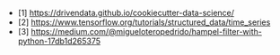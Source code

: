 * [1] https://drivendata.github.io/cookiecutter-data-science/
* [2] https://www.tensorflow.org/tutorials/structured_data/time_series
* [3] https://medium.com/@migueloteropedrido/hampel-filter-with-python-17db1d265375